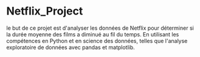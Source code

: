 # Netflix_Project

le but de ce projet est d'analyser les données de Netflix pour déterminer si la durée moyenne des films a diminué au fil du temps. En utilisant les compétences en Python et en science des données, telles que l'analyse exploratoire de données avec pandas et matplotlib.
